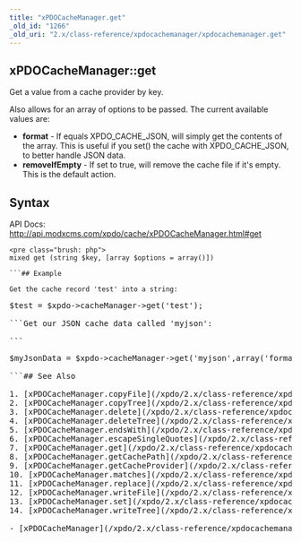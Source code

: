```yaml
---
title: "xPDOCacheManager.get"
_old_id: "1266"
_old_uri: "2.x/class-reference/xpdocachemanager/xpdocachemanager.get"
---
```


## xPDOCacheManager::get

Get a value from a cache provider by key.

Also allows for an array of options to be passed. The current available values are:

- **format** - If equals XPDO\_CACHE\_JSON, will simply get the contents of the array. This is useful if you set() the cache with XPDO\_CACHE\_JSON, to better handle JSON data.
- **removeIfEmpty** - If set to true, will remove the cache file if it's empty. This is the default action.

## Syntax

API Docs: <http://api.modxcms.com/xpdo/cache/xPDOCacheManager.html#get>

```
<pre class="brush: php">
mixed get (string $key, [array $options = array()])

```## Example

Get the cache record 'test' into a string:

```
<pre class="brush: php">
$test = $xpdo->cacheManager->get('test');

```Get our JSON cache data called 'myjson':

```
<pre class="brush: php">
$myJsonData = $xpdo->cacheManager->get('myjson',array('format' => xPDO::CACHE_JSON));

```## See Also

1. [xPDOCacheManager.copyFile](/xpdo/2.x/class-reference/xpdocachemanager/xpdocachemanager.copyfile)
2. [xPDOCacheManager.copyTree](/xpdo/2.x/class-reference/xpdocachemanager/xpdocachemanager.copytree)
3. [xPDOCacheManager.delete](/xpdo/2.x/class-reference/xpdocachemanager/xpdocachemanager.delete)
4. [xPDOCacheManager.deleteTree](/xpdo/2.x/class-reference/xpdocachemanager/xpdocachemanager.deletetree)
5. [xPDOCacheManager.endsWith](/xpdo/2.x/class-reference/xpdocachemanager/xpdocachemanager.endswith)
6. [xPDOCacheManager.escapeSingleQuotes](/xpdo/2.x/class-reference/xpdocachemanager/xpdocachemanager.escapesinglequotes)
7. [xPDOCacheManager.get](/xpdo/2.x/class-reference/xpdocachemanager/xpdocachemanager.get)
8. [xPDOCacheManager.getCachePath](/xpdo/2.x/class-reference/xpdocachemanager/xpdocachemanager.getcachepath)
9. [xPDOCacheManager.getCacheProvider](/xpdo/2.x/class-reference/xpdocachemanager/xpdocachemanager.getcacheprovider)
10. [xPDOCacheManager.matches](/xpdo/2.x/class-reference/xpdocachemanager/xpdocachemanager.matches)
11. [xPDOCacheManager.replace](/xpdo/2.x/class-reference/xpdocachemanager/xpdocachemanager.replace)
12. [xPDOCacheManager.writeFile](/xpdo/2.x/class-reference/xpdocachemanager/xpdocachemanager.writefile)
13. [xPDOCacheManager.set](/xpdo/2.x/class-reference/xpdocachemanager/xpdocachemanager.set)
14. [xPDOCacheManager.writeTree](/xpdo/2.x/class-reference/xpdocachemanager/xpdocachemanager.writetree)

- [xPDOCacheManager](/xpdo/2.x/class-reference/xpdocachemanager "xPDOCacheManager")